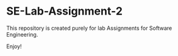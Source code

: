 # SE-Lab-Assignment-2

This repository is created purely for lab Assignments for Software Engineering.

Enjoy!

